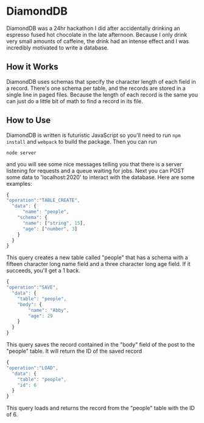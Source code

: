 DiamondDB
=========
DiamondDB was a 24hr hackathon I did after accidentally drinking an espresso fused hot chocolate in the late afternoon. Because I only drink very small amounts of caffeine, the drink had an intense effect and I was incredibly motivated to write a database.

How it Works
------------
DiamondDB uses schemas that specify the character length of each field in a record. There's one schema per table, and the records are stored in a single line in paged files. Because the length of each record is the same you can just do a little bit of math to find a record in its file.

How to Use
----------
DiamondDB is written is futuristic JavaScript so you'll need to run
`npm install`
and
`webpack`
to build the package. Then you can run
```shell
node server
```
and you will see some nice messages telling you that there is a server listening for requests and a queue waiting for jobs. Next you can POST some data to 'localhost:2020' to interact with the database. Here are some examples:

```javascript
{
"operation":"TABLE_CREATE",
  "data": {
	  "name": "people",
    "schema": {
      "name": ["string", 15],
      "age": ["number", 3]
    }
  }
}
```
This query creates a new table called "people" that has a schema with a fifteen character long name field and a three character long age field. If it succeeds, you'll get a 1 back.
```javascript
{
"operation":"SAVE",
  "data": {
  	"table": "people",
  	"body": {
  		"name": "Abby",
  		"age": 29
  	}
  }
}
```
This query saves the record contained in the "body" field of the post to the "people" table. It will return the ID of the saved record
```javascript
{
"operation":"LOAD",
  "data": {
	"table": "people",
	"id": 6
  }
}
```
This query loads and returns the record from the "people" table with the ID of 6.
